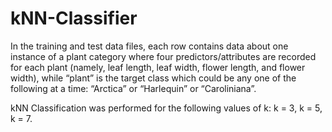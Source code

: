 # kNN-Classifier

In the training and test data files, each row contains data about one instance of a plant category where four predictors/attributes are recorded for each plant (namely, leaf length, leaf width, flower length, and flower width), while “plant” is the target class which could be any one of the following at a time:  “Arctica” or “Harlequin” or “Caroliniana”.

kNN Classification was performed for the following values of k:
k = 3,
k = 5,
k = 7.
